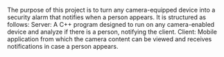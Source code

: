 The purpose of this project is to turn any camera-equipped device into a security alarm that notifies when a person appears.
It is structured as follows:
  Server: A C++ program designed to run on any camera-enabled device and analyze if there is a person, notifying the client.
  Client: Mobile application from which the camera content can be viewed and receives notifications in case a person appears.
